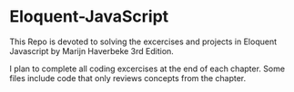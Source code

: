 # Eloquent-JavaScript

This Repo is devoted to solving the excercises and projects in Eloquent Javascript by Marijn Haverbeke 3rd Edition.

I plan to complete all coding excercises at the end of each chapter. Some files include code that only reviews concepts from the chapter.

